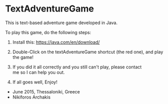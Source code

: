 # TextAdventureGame

This is text-based adventure game developed in Java.

To play this game, do the following steps:

1) Install this:  https://java.com/en/download/

2) Double-Click on the textAdventureGame shortcut (the red one), and play the game!

3) If you did it all correctly and you still can't play, please contact 	
   me so I can help you out.

4) If all goes well, Enjoy! 


- June 2015, Thessaloniki, Greece
- Nikiforos Archakis

